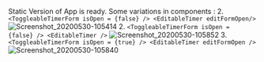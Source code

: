 Static Version of App is ready. Some variations in components : 
2. ```<ToggleableTimerForm isOpen = {false} />
    <EditableTimer editFormOpen/>```
![Screenshot_20200530-105414](https://user-images.githubusercontent.com/57283161/83320478-91d0d380-a265-11ea-83b4-8dd8d21a1a39.jpg)
2. ```<ToggleableTimerForm isOpen = {false} />
    <EditableTimer />```
![Screenshot_20200530-105852](https://user-images.githubusercontent.com/57283161/83320498-df4d4080-a265-11ea-8a17-b4dd04cff8f5.jpg)
3. ```<ToggleableTimerForm isOpen = {true} />
    <EditableTimer editFormOpen />```
![Screenshot_20200530-105840](https://user-images.githubusercontent.com/57283161/83320525-0dcb1b80-a266-11ea-8af8-28dc6d64b254.jpg)
